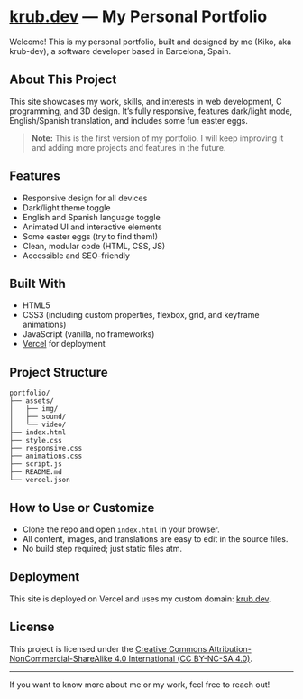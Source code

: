 # [krub.dev](https://krub.dev) — My Personal Portfolio

Welcome! This is my personal portfolio, built and designed by me (Kiko, aka krub-dev), a software developer based in Barcelona, Spain.

## About This Project

This site showcases my work, skills, and interests in web development, C programming, and 3D design. It’s fully responsive, features dark/light mode, English/Spanish translation, and includes some fun easter eggs.


> **Note:** This is the first version of my portfolio. I will keep improving it and adding more projects and features in the future.

## Features

-   Responsive design for all devices
-   Dark/light theme toggle
-   English and Spanish language toggle
-   Animated UI and interactive elements
-   Some easter eggs (try to find them!)
-   Clean, modular code (HTML, CSS, JS)
-   Accessible and SEO-friendly

## Built With

-   HTML5
-   CSS3 (including custom properties, flexbox, grid, and keyframe animations)
-   JavaScript (vanilla, no frameworks)
-   [Vercel](https://portfolio-sand-phi-89.vercel.app/) for deployment

## Project Structure

```
portfolio/
├── assets/
│   ├── img/
│   ├── sound/
│   └── video/
├── index.html
├── style.css
├── responsive.css
├── animations.css
├── script.js
├── README.md
└── vercel.json
```

## How to Use or Customize

-   Clone the repo and open `index.html` in your browser.
-   All content, images, and translations are easy to edit in the source files.
-   No build step required; just static files atm.

## Deployment

This site is deployed on Vercel and uses my custom domain: [krub.dev](https://krub.dev).

## License

This project is licensed under the [Creative Commons Attribution-NonCommercial-ShareAlike 4.0 International (CC BY-NC-SA 4.0)](LICENSE.md).

---

If you want to know more about me or my work, feel free to reach out!
